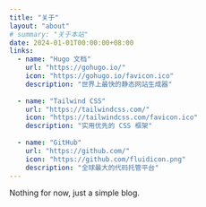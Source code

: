 ```yaml
---
title: "关于"
layout: "about"
# summary: "关于本站"
date: 2024-01-01T00:00:00+08:00
links:
  - name: "Hugo 文档"
    url: "https://gohugo.io/"
    icon: "https://gohugo.io/favicon.ico"
    description: "世界上最快的静态网站生成器"
  
  - name: "Tailwind CSS"
    url: "https://tailwindcss.com/"
    icon: "https://tailwindcss.com/favicon.ico"
    description: "实用优先的 CSS 框架"
  
  - name: "GitHub"
    url: "https://github.com/"
    icon: "https://github.com/fluidicon.png"
    description: "全球最大的代码托管平台"
---
```


Nothing for now, just a simple blog.
